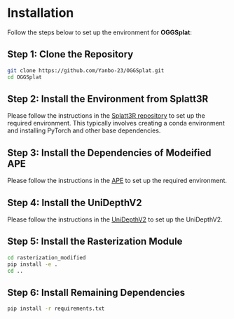 # Installation

Follow the steps below to set up the environment for **OGGSplat**:


## Step 1: Clone the Repository

```bash
git clone https://github.com/Yanbo-23/OGGSplat.git
cd OGGSplat
```

## Step 2: Install the Environment from Splatt3R

Please follow the instructions in the [Splatt3R repository](https://github.com/btsmart/splatt3r) to set up the required environment. This typically involves creating a conda environment and installing PyTorch and other base dependencies.

## Step 3: Install the Dependencies of Modeified APE
Please follow the instructions in the [APE](https://github.com/Atrovast/APE) to set up the required environment.


## Step 4: Install the UniDepthV2
Please follow the instructions in the [UniDepthV2](https://github.com/lpiccinelli-eth/UniDepth) to set up the UniDepthV2.

## Step 5: Install the Rasterization Module

```bash
cd rasterization_modified
pip install -e .
cd ..
```

## Step 6: Install Remaining Dependencies

```bash
pip install -r requirements.txt
```


